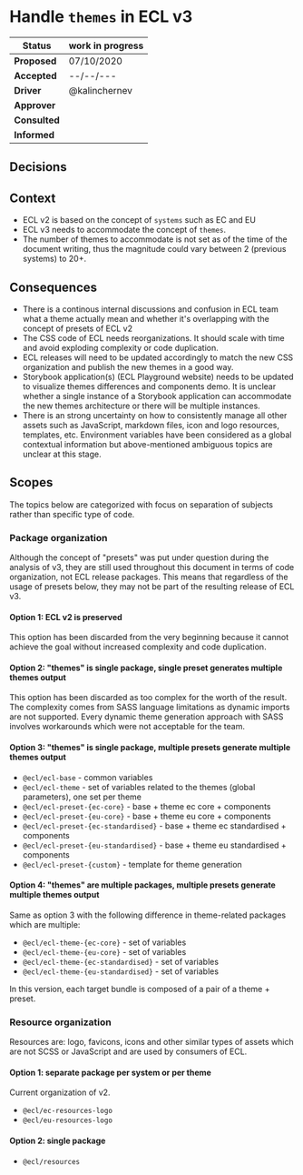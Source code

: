 # Handle `themes` in ECL v3

| Status        | work in progress |
| ------------- | ---------------- |
| **Proposed**  | 07/10/2020       |
| **Accepted**  | --/--/---        |
| **Driver**    | @kalinchernev    |
| **Approver**  |                  |
| **Consulted** |                  |
| **Informed**  |                  |

## Decisions

## Context

- ECL v2 is based on the concept of `systems` such as EC and EU
- ECL v3 needs to accommodate the concept of `themes`.
- The number of themes to accommodate is not set as of the time of the document writing, thus the magnitude could vary between 2 (previous systems) to 20+.

## Consequences

- There is a continous internal discussions and confusion in ECL team what a theme actually mean and whether it's overlapping with the concept of presets of ECL v2
- The CSS code of ECL needs reorganizations. It should scale with time and avoid exploding complexity or code duplication.
- ECL releases will need to be updated accordingly to match the new CSS organization and publish the new themes in a good way.
- Storybook application(s) (ECL Playground website) needs to be updated to visualize themes differences and components demo. It is unclear whether a single instance of a Storybook application can accommodate the new themes architecture or there will be multiple instances.
- There is an strong uncertainty on how to consistently manage all other assets such as JavaScript, markdown files, icon and logo resources, templates, etc. Environment variables have been considered as a global contextual information but above-mentioned ambiguous topics are unclear at this stage.

## Scopes

The topics below are categorized with focus on separation of subjects rather than specific type of code.

### Package organization

Although the concept of "presets" was put under question during the analysis of v3, they are still used throughout this document in terms of code organization, not ECL release packages. This means that regardless of the usage of presets below, they may not be part of the resulting release of ECL v3.

#### Option 1: ECL v2 is preserved

This option has been discarded from the very beginning because it cannot achieve the goal without increased complexity and code duplication.

#### Option 2: "themes" is single package, single preset generates multiple themes output

This option has been discarded as too complex for the worth of the result. The complexity comes from SASS language limitations as dynamic imports are not supported. Every dynamic theme generation approach with SASS involves workarounds which were not acceptable for the team.

#### Option 3: "themes" is single package, multiple presets generate multiple themes output

- `@ecl/ecl-base` - common variables
- `@ecl/ecl-theme` - set of variables related to the themes (global parameters), one set per theme
- `@ecl/ecl-preset-{ec-core}` - base + theme ec core + components
- `@ecl/ecl-preset-{eu-core}` - base + theme eu core + components
- `@ecl/ecl-preset-{ec-standardised}` - base + theme ec standardised + components
- `@ecl/ecl-preset-{eu-standardised}` - base + theme eu standardised + components
- `@ecl/ecl-preset-{custom}` - template for theme generation

#### Option 4: "themes" are multiple packages, multiple presets generate multiple themes output

Same as option 3 with the following difference in theme-related packages which are multiple:

- `@ecl/ecl-theme-{ec-core}` - set of variables
- `@ecl/ecl-theme-{eu-core}` - set of variables
- `@ecl/ecl-theme-{ec-standardised}` - set of variables
- `@ecl/ecl-theme-{eu-standardised}` - set of variables

In this version, each target bundle is composed of a pair of a theme + preset.

### Resource organization

Resources are: logo, favicons, icons and other similar types of assets which are not SCSS or JavaScript and are used by consumers of ECL.

#### Option 1: separate package per system or per theme

Current organization of v2.

- `@ecl/ec-resources-logo`
- `@ecl/eu-resources-logo`

#### Option 2: single package

- `@ecl/resources`
